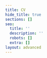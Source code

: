 ```yaml
---
title: CV
hide_title: true
sections: []
seo:
  title: ''
  description: ''
  robots: []
  extra: []
layout: advanced
---
```


